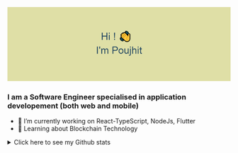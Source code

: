 <p align="middle">
<img src="/headerimage.png" />
</p>

<!-- **Poujhit/Poujhit** is a ✨ _special_ ✨ repository because its `README.md` (this file) appears on your GitHub profile. -->
<h3 align="left">I am a Software Engineer specialised in application developement (both web and mobile)</h3>

- 🔭 I’m currently working on React-TypeScript, NodeJs, Flutter
- 🌱 Learning about Blockchain Technology
<!-- - 👯 I’m looking to collaborate on ... -->
<!-- - 🤔 I’m looking for help with ... -->
<!-- - 💬 Ask me about ... -->
<!-- - 📫 How to reach me: ... -->
<!-- - 😄 Pronouns: ... -->
<!-- - ⚡ Fun fact: ... -->

<details>
  <summary>Click here to see my Github stats</summary>
  
  ## Stats
  
  <p align="middle">
  <img align="center" src="https://komarev.com/ghpvc/?username=Poujhit&color=blue" />
</p>
  <br/>
    
  
<p align="middle">
  <img align="center" src="https://github-readme-stats.vercel.app/api/top-langs?username=Poujhit&theme=tokyonight" />
</p>
    <br/>
    
  <p align="middle">
  <img align="center" src="https://github-readme-stats.vercel.app/api?username=Poujhit&count_private=true&show_icons=true&include_all_commits=true&theme=tokyonight" />
</p>

<!-- ![My Profile views](https://komarev.com/ghpvc/?username=Poujhit&color=blue) \
![Top Langs](https://github-readme-stats.vercel.app/api/top-langs?username=Poujhit&theme=tokyonight) \
![Poujhit Github Stats](https://github-readme-stats.vercel.app/api?username=Poujhit&count_private=true&show_icons=true&include_all_commits=true&theme=tokyonight) -->

  </details>
